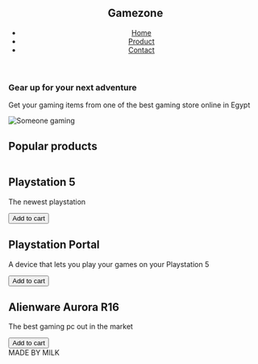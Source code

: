 <!DOCTYPE html>
<html lang="en">
<head>
    <meta charset="UTF-8">
    <meta name="viewport" content="width=device-width, initial-scale=1.0">
    <title>Gamezone the best in Egypt</title>
    <link rel="stylesheet" href="style.css">
</head>
<body>
  <header> 

  
  <h2> Gamezone </h2>
  <nav>
    <ul> 
    <li> <a href="#">Home</a></li>
    <li> <a href="#">Product</a></li>
    <li><a href="#">Contact</a> </li>
    </ul>
  </nav>
  </header> 
  <section class="section-1"> 
    <h3> Gear up for your next adventure</h3>
    <p> Get your gaming items from  one of the best gaming store online in Egypt</p>
    <img src="download.webp" alt="Someone gaming">
  </section> 
  <section class="products">
    <h2> Popular products</h2>
    <div class="product-card">
      <img src="OIP.webp" alt="">
      <h2>
       Playstation 5
      </h2>
      <p>
The newest playstation
      </p>
      <button>
      Add to cart
      </button>
    </div>
    <div class="product-card">
      <img src="playstation-portal-release-date-september-29-august-2023.avif" alt="">
      <h2>
       Playstation Portal 
      </h2>
      <p>
A device that lets you play your games on your Playstation 5
      </p>
      <button>
      Add to cart
      </button>
    </div>
    <div class="product-card">
      <img src="OIP (1).webp" alt="">
      <h2>
       Alienware Aurora R16
      </h2>
      <p>
The best gaming pc out in the market 
      </p>
      <button>
      Add to cart
      </button>
    </div>
  </section>
  <footer>
  MADE BY MILK
  </footer>
</body>
</html>
